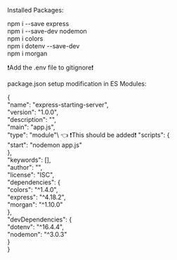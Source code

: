 Installed Packages:

npm i --save express\
npm i --save-dev nodemon\
npm i colors\
npm i dotenv --save-dev\
npm i morgan

❗Add the .env file to gitignore❗

package.json setup modification in ES Modules:

{\
 "name": "express-starting-server",\
 "version": "1.0.0",\
 "description": "",\
 "main": "app.js",\
 "type": "module"\ 👈 ❗This should be added❗
"scripts": {\
 "start": "nodemon app.js"\
 },\
 "keywords": [],\
 "author": "",\
 "license": "ISC",\
 "dependencies": {\
 "colors": "^1.4.0",\
 "express": "^4.18.2",\
 "morgan": "^1.10.0"\
 },\
 "devDependencies": {\
 "dotenv": "^16.4.4",\
 "nodemon": "^3.0.3"\
 }\
}
